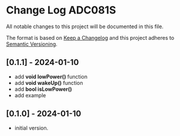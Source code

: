 # Change Log ADC081S

All notable changes to this project will be documented in this file.

The format is based on [Keep a Changelog](http://keepachangelog.com/)
and this project adheres to [Semantic Versioning](http://semver.org/).


## [0.1.1] - 2024-01-10
- add **void lowPower()** function
- add **void wakeUp()** function
- add **bool isLowPower()**
- add example


## [0.1.0] - 2024-01-10
- initial version.

